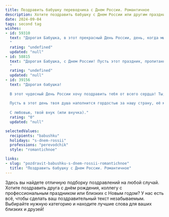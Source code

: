 ```yaml
---
title: Поздравить бабушку переводчика с Днем России. Романтичное
description: Хотите поздравить бабушку с Днем России или другим праздником? Наш ИИ создаст незабываемое поздравление, а вы обязательно выделитесь среди других.  
date: 2024-09-04
tags: second tag
wishes:
- id: 59310
  text: "Дорогая Бабушка, в этот прекрасный День России, день, когда мы с гордостью вспоминаем  о  нашей великой стране, хочу  поздравить  тебя  с  праздником!  Ты, как  и  вся наша  Родина, -  источник  любви,  мудрости  и  неисчерпаемой  силы.  Счастья  тебе,  здоровья  и  нескончаемого  огня  в  душе,  чтобы  и  впредь  ты  переводила  нам  слова  любви  и  счастья  с  языка  сердца  на  язык  наших  душ.
  "
  rating: "undefined"
  updated: "null"
- id: 58815
  text: "Дорогая Бабушка, с Днем России! Пусть этот праздник, пропитанный любовью к нашей Родине, подарит тебе тепло, уют и светлые, романтические мгновения. Спасибо тебе за твою неиссякаемую любовь и за то, что ты, как переводчик, помогаешь нам понимать мир во всей его многогранности. Желаю тебе здоровья, счастья и вдохновения!
  "
  rating: "undefined"
  updated: "null"
- id: 39156
  text: "Дорогая бабушка!
  
  В этот чудесный День России хочу поздравить тебя от всего сердца! Ты, как настоящий переводчик, умеешь понимать души и сердца людей, даря своим близким тепло, заботу и мудрость. Ты переводишь на язык любви и счастья моменты, которые остаются с нами навсегда.
  
  Пусть в этот день твоя душа наполнится гордостью за нашу страну, её многообразие и красоту! Желаю тебе здоровья, радости и гармонии. Пусть в твоем сердце всегда звучит мелодия счастья, а в жизни будет множество светлых и приятных моментов.
  
  С любовью, твой внук (или внучка)."
  rating: "0"
  updated: "null"

selectedValues:
  recipients: "babushku"
  holidays: "s-dnem-rossii"
  professions: "perevodchik"
  style: "romantichnoe"

links:
- slug: "pozdravit-babushku-s-dnem-rossii-romantichnoe"
  title: "Поздравить бабушку с Днем России. Романтичное"
---
```


Здесь вы найдете отличную подборку поздравлений на любой случай. 
Хотите поздравить друга с днём рождения, коллегу с профессиональным праздником или близких с Новым годом? У нас есть всё, чтобы сделать ваш поздравительный текст незабываемым. Выбирайте нужную категорию и находите лучшие слова для ваших близких и друзей!
